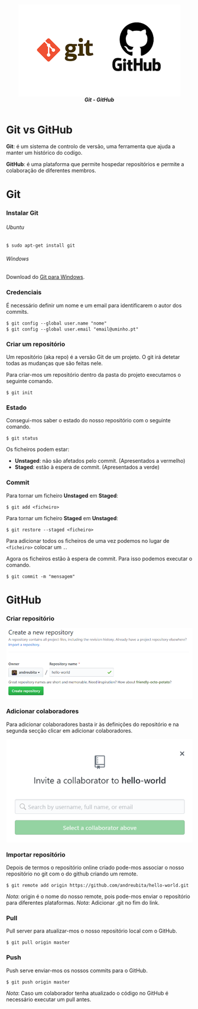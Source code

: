 <div align="center">
    <img src="https://github.com/andreubita/MIEI-resumos/blob/master/Git/img/git-github.png" align="center" alt="git-github">
    <br>
    <strong><i>Git - GitHub</i></strong>
    <br>
    <br>
</div>

# Git vs GitHub
**Git**: é um sistema de controlo de versão, uma ferramenta que ajuda a manter um histórico do codígo.

**GitHub**: é uma plataforma que permite hospedar repositórios e permite a colaboração de diferentes membros.

# Git

### Instalar Git

###### Ubuntu
```
$ sudo apt-get install git
```

###### Windows
Download do [Git para Windows](https://git-scm.com/).

### Credenciais

É necessário definir um nome e um email para identificarem o autor dos commits.

```
$ git config --global user.name "nome"
$ git config --global user.email "email@uminho.pt"
```

### Criar um repositório
Um repositório (aka repo) é a versão Git de um projeto. O git irá detetar todas as mudanças que são feitas nele.

Para criar-mos um repositório dentro da pasta do projeto executamos o seguinte comando.

```
$ git init
```

### Estado
Consegui-mos saber o estado do nosso repositório com o seguinte comando.

```
$ git status
```

Os ficheiros podem estar:

- **Unstaged**: não são afetados pelo commit. (Apresentados a vermelho)
- **Staged**: estão à espera de commit. (Apresentados a verde)

### Commit
Para tornar um ficheiro **Unstaged** em **Staged**:
```
$ git add <ficheiro>
```

Para tornar um ficheiro **Staged** em **Unstaged**:
```
$ git restore --staged <ficheiro>
```

Para adicionar todos os ficheiros de uma vez podemos no lugar de `<ficheiro>` colocar um `.`.

Agora os ficheiros estão à espera de commit.
Para isso podemos executar o comando.

```
$ git commit -m "mensagem"
```

# GitHub

### Criar repositório

<img src="https://github.com/andreubita/MIEI-resumos/blob/master/Git/img/github-create-repo.png" align="center" alt="github-create-repo">

### Adicionar colaboradores
Para adicionar colaboradores basta ir às definições do repositório e na segunda secção clicar em adicionar colaboradores.

<img src="https://github.com/andreubita/MIEI-resumos/blob/master/Git/img/github-colab.png" align="center" alt="github-colab">

### Importar repositório
Depois de termos o repositório online criado pode-mos associar o nosso repositório no git com o do github criando um remote.

```
$ git remote add origin https://github.com/andreubita/hello-world.git
```
*Nota*: origin é o nome do nosso remote, pois pode-mos enviar o repositório para diferentes plataformas.
*Nota*: Adicionar .git no fim do link.

### Pull
Pull server para atualizar-mos o nosso repositório local com o GitHub.

```
$ git pull origin master
```

### Push
Push serve enviar-mos os nossos commits para o GitHub.

```
$ git push origin master
```

*Nota*: Caso um colaborador tenha atualizado o código no GitHub é necessário executar um pull antes.
